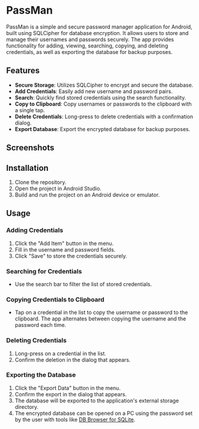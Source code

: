 # PassMan

PassMan is a simple and secure password manager application for Android, built using SQLCipher for database encryption. It allows users to store and manage their usernames and passwords securely. The app provides functionality for adding, viewing, searching, copying, and deleting credentials, as well as exporting the database for backup purposes.

## Features

- **Secure Storage**: Utilizes SQLCipher to encrypt and secure the database.
- **Add Credentials**: Easily add new username and password pairs.
- **Search**: Quickly find stored credentials using the search functionality.
- **Copy to Clipboard**: Copy usernames or passwords to the clipboard with a single tap.
- **Delete Credentials**: Long-press to delete credentials with a confirmation dialog.
- **Export Database**: Export the encrypted database for backup purposes.

## Screenshots

<!--  screenshots -->
<!-- ![Main Screen](screenshots/main_screen.png) -->
<!-- ![Add Item Screen](screenshots/add_item_screen.png) -->

## Installation

1. Clone the repository.
2. Open the project in Android Studio.
3. Build and run the project on an Android device or emulator.

## Usage

### Adding Credentials

1. Click the "Add Item" button in the menu.
2. Fill in the username and password fields.
3. Click "Save" to store the credentials securely.

### Searching for Credentials

- Use the search bar to filter the list of stored credentials.

### Copying Credentials to Clipboard

- Tap on a credential in the list to copy the username or password to the clipboard. The app alternates between copying the username and the password each time.

### Deleting Credentials

1. Long-press on a credential in the list.
2. Confirm the deletion in the dialog that appears.

### Exporting the Database

1. Click the "Export Data" button in the menu.
2. Confirm the export in the dialog that appears.
3. The database will be exported to the application's external storage directory.
4. The encrypted database can be opened on a PC using the password set by the user with tools like [DB Browser for SQLite](https://sqlitebrowser.org/).
